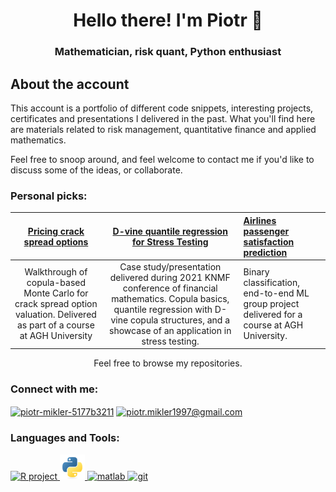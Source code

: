 <h1 align="center">Hello there! I'm Piotr 👋</h1>
<h3 align="center">Mathematician, risk quant, Python enthusiast</h3>

<h2> About the account </h2>
This account is a portfolio of different code snippets, interesting projects, certificates and presentations I delivered in the past.
What you'll find here are materials related to risk management, quantitative finance and applied mathematics.

Feel free to snoop around, and feel welcome to contact me if you'd like to discuss some of the ideas, or collaborate.

<h3 align="left"> Personal picks: </h3>

[Pricing crack spread options](https://github.com/PiotMik/spread-options) |  [D-vine quantile regression for Stress Testing](https://github.com/PiotMik/PiotMik.github.io/blob/main/AGH-KNMF%20-%20Copula%20Quantile%20Regression%20for%20Stress%20Testing.pdf) | [Airlines passenger satisfaction prediction](https://github.com/adamszczerba/Airlines)
:---------------------------:|:----------------------------------------------:|:------------------------------------------
Walkthrough of copula-based Monte Carlo for crack spread option valuation. Delivered as part of a course at AGH University| Case study/presentation delivered during 2021 KNMF conference of financial mathematics. Copula basics, quantile regression with D-vine copula structures, and a showcase of an application in stress testing. | Binary classification, end-to-end ML group project delivered for a course at AGH University.

<p align="center">
 Feel free to browse my repositories.
</p>


<h3 align="left">Connect with me:</h3>
<p align="left">
<a href="https://linkedin.com/in/piotr-mikler-5177b3211" target="blank"><img align="center" src="https://www.vectorlogo.zone/logos/linkedin/linkedin-icon.svg" alt="piotr-mikler-5177b3211" height="20" width="20" /></a>
<a href="mailto:piotr.mikler1997@gmail.com" target="blank"><img align="center" src="https://www.vectorlogo.zone/logos/gmail/gmail-icon.svg" alt="piotr.mikler1997@gmail.com" height="20" width="20" /></a>
</p>

<h3 align="left">Languages and Tools:</h3>
<p align="left">
<a href="https://www.r-project.org" target="_blank" rel="noreferrer"> <img src="https://www.vectorlogo.zone/logos/r-project/r-project-official.svg" alt="R project" width="40" height="40"/> </a>
<a href="https://www.python.org" target="_blank" rel="noreferrer"> <img src="https://raw.githubusercontent.com/devicons/devicon/master/icons/python/python-original.svg" alt="python" width="40" height="40"/> </a>
<a href="https://www.mathworks.com/" target="_blank" rel="noreferrer"> <img src="https://upload.wikimedia.org/wikipedia/commons/2/21/Matlab_Logo.png" alt="matlab" width="40" height="40"/> </a> 
<a href="https://git-scm.com/" target="_blank" rel="noreferrer"> <img src="https://www.vectorlogo.zone/logos/git-scm/git-scm-icon.svg" alt="git" width="40" height="40"/> </a> 

